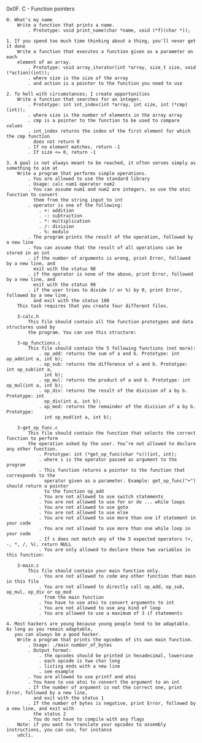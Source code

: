 
0x0F. C - Function pointers
	
	0. What's my name
		Write a function that prints a name.
			. Prototype: void print_name(char *name, void (*f)(char *));

	1. If you spend too much time thinking about a thing, you'll never get it done
		Write a function that executes a function given as a parameter on each
		element of an array.
			. Prototype: void array_iterator(int *array, size_t size, void (*action)(int));
			. where size is the size of the array
			. and action is a pointer to the function you need to use

	2. To hell with circumstances; I create opportunities
		Write a function that searches for an integer.
			. Prototype: int int_index(int *array, int size, int (*cmp)(int));
			. where size is the number of elements in the array array
			. cmp is a pointer to the function to be used to compare values
			. int_index returns the index of the first element for which the cmp function 
			  does not return 0
			. If no element matches, return -1
			. If size <= 0, return -1

	3. A goal is not always meant to be reached, it often serves simply as something to aim at
		Write a program that performs simple operations.
			. You are allowed to use the standard library
			. Usage: calc num1 operator num2
			. You can assume num1 and num2 are integers, so use the atoi function to convert 
			  them from the string input to int
			. operator is one of the following:
				. +: addition
				. -: subtraction
				. *: multiplication
				. /: division
				. %: modulo
			. The program prints the result of the operation, followed by a new line
			. You can assume that the result of all operations can be stored in an int
			. if the number of arguments is wrong, print Error, followed by a new line, and 
			  exit with the status 98
			. if the operator is none of the above, print Error, followed by a new line, and 
			  exit with the status 99
			. if the user tries to divide (/ or %) by 0, print Error, followed by a new line, 
			  and exit with the status 100
		This task requires that you create four different files.
	
		3-calc.h
			This file should contain all the function prototypes and data structures used by 
			the program. You can use this structure:
		
		3-op_functions.c
			This file should contain the 5 following functions (not more):
				. op_add: returns the sum of a and b. Prototype: int op_add(int a, int b);
				. op_sub: returns the difference of a and b. Prototype: int op_sub(int a, 
				  int b);
				. op_mul: returns the product of a and b. Prototype: int op_mul(int a, int b);
				. op_div: returns the result of the division of a by b. Prototype: int 
				  op_div(int a, int b);
				. op_mod: returns the remainder of the division of a by b. Prototype: 
				  int op_mod(int a, int b);

		3-get_op_func.c
			This file should contain the function that selects the correct function to perform 
			the operation asked by the user. You’re not allowed to declare any other function.
				. Prototype: int (*get_op_func(char *s))(int, int);
				. where s is the operator passed as argument to the program
				. This function returns a pointer to the function that corresponds to the 
				  operator given as a parameter. Example: get_op_func("+") should return a pointer 
				  to the function op_add
				. You are not allowed to use switch statements
				. You are not allowed to use for or do ... while loops
				. You are not allowed to use goto
				. You are not allowed to use else
				. You are not allowed to use more than one if statement in your code
				. You are not allowed to use more than one while loop in your code
				. If s does not match any of the 5 expected operators (+, -, *, /, %), return NULL
				. You are only allowed to declare these two variables in this function:

		3-main.c
			This file should contain your main function only.
				. You are not allowed to code any other function than main in this file
				. You are not allowed to directly call op_add, op_sub, op_mul, op_div or op_mod 
				  from the main function
				. You have to use atoi to convert arguments to int
				. You are not allowed to use any kind of loop
				. You are allowed to use a maximum of 3 if statements

	4. Most hackers are young because young people tend to be adaptable. As long as you remain adaptable, 
	   you can always be a good hacker.
		Write a program that prints the opcodes of its own main function.
			. Usage: ./main number_of_bytes
			. Output format:
				. the opcodes should be printed in hexadecimal, lowercase
				. each opcode is two char long
				. listing ends with a new line
				. see example
			. You are allowed to use printf and atoi
			. You have to use atoi to convert the argument to an int
			. If the number of argument is not the correct one, print Error, followed by a new line,
			  and exit with the status 1
			. If the number of bytes is negative, print Error, followed by a new line, and exit with 
			  the status 2
			. You do not have to compile with any flags
		Note: if you want to translate your opcodes to assembly instructions, you can use, for instance 
		udcli.

